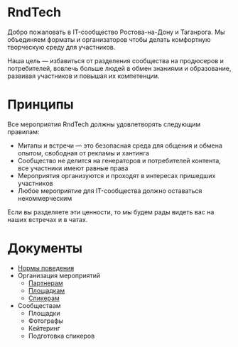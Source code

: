 # RndTech
Добро пожаловать в IT-сообщество Ростова-на-Дону и Таганрога. Мы объединяем форматы и организаторов чтобы делать комфортную творческую среду для участников.

Наша цель — избавиться от разделения сообщества на продюсеров и потребителей, вовлечь больше людей в обмен знаниями и образование, развивая участников и повышая их компетенции.

# Принципы
Все мероприятия RndTech должны удовлетворять следующим правилам:
- Митапы и встречи — это безопасная среда для общения и обмена опытом, свободная от рекламы и хантинга
- Сообщество не делится на генераторов и потребителей контента, все участники имеют равные права
- Мероприятия организуются и проходят в интересах пришедших участников
- Любое мероприятие для IT-сообщества должно оставаться некоммерческим

Если вы разделяете эти ценности, то мы будем рады видеть вас на наших встречах и в чатах.

# Документы
- [Нормы поведения](https://github.com/RndTechCommunity/RndTech/tree/master/code-of-conduct)
- Организация мероприятий
	- [Партнерам](https://github.com/RndTechCommunity/RndTech/tree/master/events/partners.md)
	- [Площадкам](https://github.com/RndTechCommunity/RndTech/tree/master/events/places.md)
	- [Спикерам](https://github.com/RndTechCommunity/RndTech/tree/master/events/speakers.md)
- Сообществам
	- Площадки
	- Фотографы
	- Кейтеринг
	- Подготовка спикеров